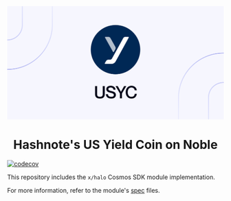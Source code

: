![](./banner.png)

<h1 style="text-align: center">Hashnote's US Yield Coin on Noble</h1>

[![codecov](https://img.shields.io/codecov/c/gh/noble-assets/halo?token=DT5C6MVE9H&labelColor=black)](https://codecov.io/gh/noble-assets/halo)

This repository includes the `x/halo` Cosmos SDK module implementation.

For more information, refer to the module's [spec](../x/halo/spec) files.
